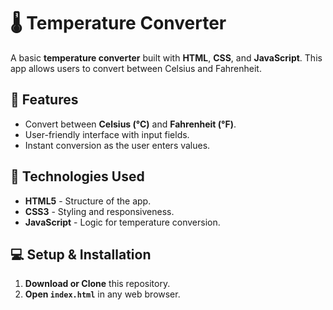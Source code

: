 # 🌡️ Temperature Converter

A basic **temperature converter** built with **HTML**, **CSS**, and **JavaScript**. This app allows users to convert between Celsius and Fahrenheit.

## 🚀 Features
- Convert between **Celsius (°C)** and **Fahrenheit (°F)**.
- User-friendly interface with input fields.
- Instant conversion as the user enters values.

## 🔧 Technologies Used
- **HTML5** - Structure of the app.
- **CSS3** - Styling and responsiveness.
- **JavaScript** - Logic for temperature conversion.

## 💻 Setup & Installation  
1. **Download or Clone** this repository.  
2. **Open `index.html`** in any web browser.  

